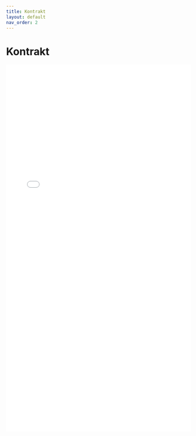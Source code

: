 ```yaml
---
title: Kontrakt
layout: default
nav_order: 2
---
```


# Kontrakt

<iframe src="./swagger.html" width="100%" height="1000px" style="border:none;"></iframe>
